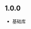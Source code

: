 <!--
 * @Author: your name
 * @Date: 2023-08-18 09:44:09
 * @LastEditTime: 2023-08-18 14:39:13
 * @LastEditors: your name
 * @Description: In User Settings Edit
 * @FilePath: /network/CHANGELOG.md
-->
## 1.0.0

* 基础库
